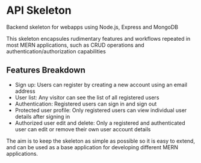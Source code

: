 # API Skeleton
Backend skeleton for webapps using Node.js, Express and MongoDB

This skeleton encapsules rudimentary features and workflows repeated in most MERN applications, such as CRUD operations and authentication/authorization capabilities

## Features Breakdown
- Sign	up:	Users	can	register	by	creating	a	new	account	using	an	email address
- User	list:	Any	visitor	can	see	the	list	of	all	registered	users
- Authentication:	Registered	users	can	sign	in	and	sign	out
- Protected	user	profile:	Only	registered	users	can	view	individual	user details	after	signing	in
- Authorized	user	edit	and	delete:	Only	a	registered	and	authenticated	user can	edit	or	remove	their	own	user	account	details

The	aim	is	to	keep	the	skeleton	as	simple	as possible	so	it	is	easy	to	extend,	and	can	be	used	as	a	base	application	for developing	different	MERN	applications.
